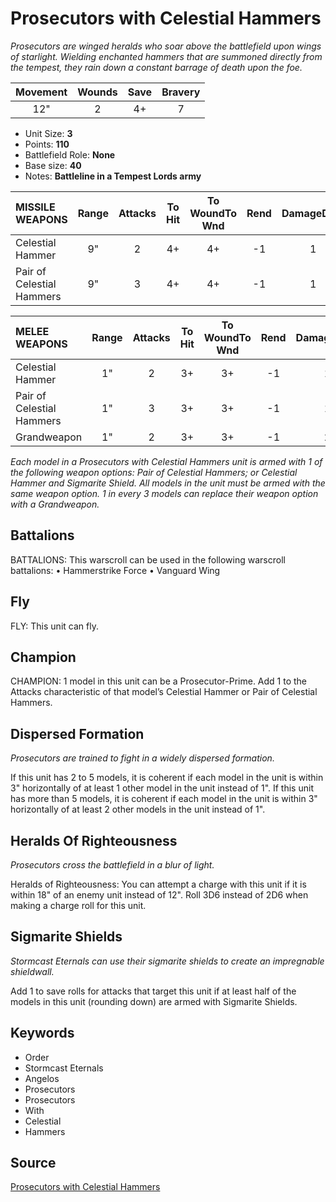 # Prosecutors with Celestial Hammers

_Prosecutors are winged heralds who soar above the battlefield upon wings of starlight. Wielding enchanted hammers that are summoned directly from the tempest, they rain down a constant barrage of death upon the foe._


| Movement | Wounds | Save | Bravery |
|:--------:|:------:|:----:|:-------:|
| 12" | 2 | 4+ | 7 |

* Unit Size: **3**
* Points: **110**
* Battlefield Role: **None**
* Base size: **40**
* Notes: **Battleline in a Tempest Lords army**

| MISSILE WEAPONS | Range | Attacks | To Hit | To WoundTo Wnd | Rend | DamageDmg |
|:---|:--:|:--:|:--:|:--:|:--:|:--:|
| Celestial Hammer | 9" | 2 | 4+ | 4+ | -1 | 1 |
| Pair of Celestial Hammers | 9" | 3 | 4+ | 4+ | -1 | 1 |


| MELEE WEAPONS | Range | Attacks | To Hit | To WoundTo Wnd | Rend | DamageDmg |
|:---|:--:|:--:|:--:|:--:|:--:|:--:|
| Celestial Hammer | 1" | 2 | 3+ | 3+ | -1 | 1 |
| Pair of Celestial Hammers | 1" | 3 | 3+ | 3+ | -1 | 1 |
| Grandweapon | 1" | 2 | 3+ | 3+ | -1 | 2 |


_Each model in a Prosecutors with Celestial Hammers unit is armed with 1 of the following weapon options: Pair of Celestial Hammers; or Celestial Hammer and Sigmarite Shield. All models in the unit must be armed with the same weapon option. 1 in every 3 models can replace their weapon option with a Grandweapon._

## Battalions

BATTALIONS: This warscroll can be used in the following warscroll battalions: • Hammerstrike Force • Vanguard Wing

## Fly

FLY: This unit can fly.

## Champion

CHAMPION: 1 model in this unit can be a Prosecutor-Prime. Add 1 to the Attacks characteristic of that model’s Celestial Hammer or Pair of Celestial Hammers.

## Dispersed Formation

_Prosecutors are trained to fight in a widely dispersed formation._

If this unit has 2 to 5 models, it is coherent if each model in the unit is within 3" horizontally of at least 1 other model in the unit instead of 1". If this unit has more than 5 models, it is coherent if each model in the unit is within 3" horizontally of at least 2 other models in the unit instead of 1".

## Heralds Of Righteousness

_Prosecutors cross the battlefield in a blur of light._

Heralds of Righteousness: You can attempt a charge with this unit if it is within 18" of an enemy unit instead of 12". Roll 3D6 instead of 2D6 when making a charge roll for this unit.

## Sigmarite Shields

_Stormcast Eternals can use their sigmarite shields to create an impregnable shieldwall._

Add 1 to save rolls for attacks that target this unit if at least half of the models in this unit (rounding down) are armed with Sigmarite Shields.

## Keywords

* Order
* Stormcast Eternals
* Angelos
* Prosecutors
* Prosecutors
* With
* Celestial
* Hammers


## Source

[Prosecutors with Celestial Hammers](https://wahapedia.ru/aos3/factions/stormcast-eternals/Prosecutors-with-Celestial-Hammers)
